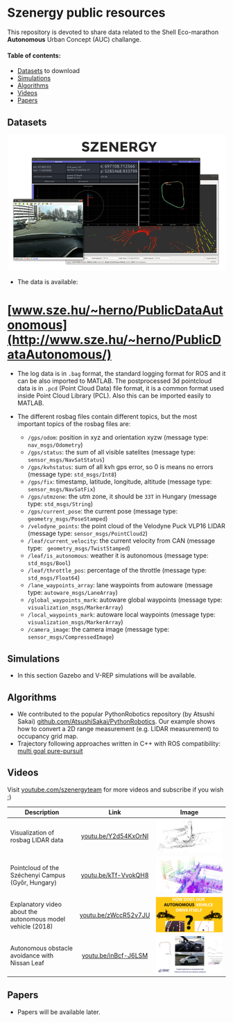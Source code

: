 # Szenergy public resources
This repository is devoted to share data related to the Shell Eco-marathon __Autonomous__ Urban Concept (AUC) challange. 

#### Table of contents:
- [Datasets](#datasets) to download
- [Simulations](#simulations)
- [Algorithms](#algorithms)
- [Videos](#videos)
- [Papers](#papers)

## Datasets

![img](img/dataset-example-small.png)

- The data is available: 
#  [www.sze.hu/~herno/PublicDataAutonomous](http://www.sze.hu/~herno/PublicDataAutonomous/)

- The log data is in `.bag` format, the standard logging format for ROS and it can be also imported to MATLAB. The postprocessed 3d pointcloud data is in `.pcd` (Point Cloud Data) file format, it is a common format used inside Point Cloud Library (PCL). Also this can be imported easily to MATLAB. 

- The different rosbag files contain different topics, but the most important topics of the rosbag files are:

  - `/gps/odom`: position in xyz and orientation xyzw (message type: `nav_msgs/Odometry`)
  - `/gps/status`: the sum of all visible satelites (message type: `sensor_msgs/NavSatStatus`)
  - `/gps/kvhstatus`: sum of all kvh gps error, so 0 is means no errors (message type: `std_msgs/Int8`)
  - `/gps/fix`: timestamp, latitude, longitude, altitude (message type: `sensor_msgs/NavSatFix`)
  - `/gps/utmzone`: the utm zone, it should be `33T` in Hungary (message type: `std_msgs/String`)
  - `/gps/current_pose`: the current pose (message type: `geometry_msgs/PoseStamped`)
  - `/velodyne_points`: the point cloud of the Velodyne Puck VLP16 LIDAR (message type: `sensor_msgs/PointCloud2`)
  - `/leaf/current_velocity`: the current velocity from CAN (message type: ` geometry_msgs/TwistStamped`)
  - `/leaf/is_autonomous`: weather it is autonomous (message type: `std_msgs/Bool`)
  - `/leaf/throttle_pos`: percentage of the throttle (message type: `std_msgs/Float64`)
  - `/lane_waypoints_array`: lane waypoints from autoware (message type: `autoware_msgs/LaneArray`)
  - `/global_waypoints_mark`: autoware global waypoints (message type: `visualization_msgs/MarkerArray`)
  - `/local_waypoints_mark`: autoware local waypoints (message type: `visualization_msgs/MarkerArray`)
  - `/camera_image`: the camera image (message type: `sensor_msgs/CompressedImage`)

## Simulations

- In this section Gazebo and V-REP simulations will be available.

## Algorithms

- We contributed to the popular PythonRobotics repository (by Atsushi Sakai) [github.com/AtsushiSakai/PythonRobotics](https://github.com/AtsushiSakai/PythonRobotics/). Our example shows how to convert a 2D range measurement (e.g. LIDAR measurement) to occupancy grid map.
- Trajectory following approaches written in C++ with ROS compatibility: [multi goal pure-pursuit](https://github.com/szenergy/szenergy-path-tracking)


## Videos

Visit [youtube.com/szenergyteam](https://www.youtube.com/szenergyteam) for more videos and subscribe if you wish ;)

| Description  | Link  | Image  |
|-|:-:|:-:|
| Visualization of rosbag LIDAR data  | [youtu.be/Y2d54KxOrNI](https://www.youtube.com/watch?v=Y2d54KxOrNI)  | ![vl](img/vid-lidar-data-small.png)  |
| Pointcloud of the Széchenyi Campus (Győr, Hungary)  | [youtu.be/kTf-VvokQH8](https://www.youtube.com/watch?v=kTf-VvokQH8)  | ![vl](img/pointcloud-small.png) |
| Explanatory video about the autonomous model vehicle (2018)  | [youtu.be/zWccR52v7JU](https://www.youtube.com/watch?v=zWccR52v7JU)  | ![vl](img/vid-model-2018-small.png)  |
| Autonomous obstacle avoidance with Nissan Leaf  | [youtu.be/inBcf-J6LSM](https://www.youtube.com/watch?v=inBcf-J6LSM)  | ![vl](img/vid-leaf01-small.png)  |


## Papers

- Papers will be available later.
